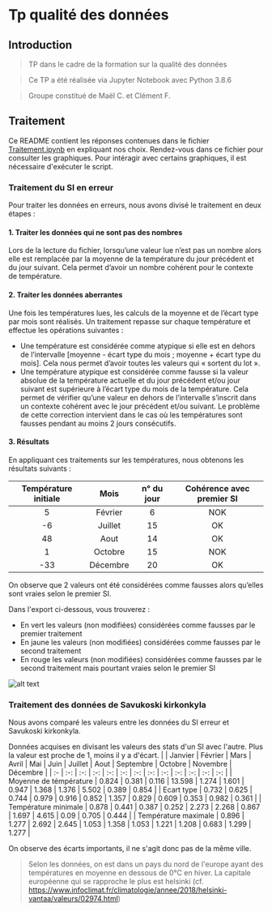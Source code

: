 # Tp qualité des données

## Introduction

> TP dans le cadre de la formation sur la qualité des données

> Ce TP a été réalisée via Jupyter Notebook avec Python 3.8.6

> Groupe constitué de Maël C. et Clément F.

## Traitement

Ce README contient les réponses contenues dans le fichier [Traitement.ipynb](https://github.com/Shyndard/tp-qualite-des-donnees/blob/master/Traitement.ipynb) en expliquant nos choix. Rendez-vous dans ce fichier pour consulter les graphiques. Pour intéragir avec certains graphiques, il est nécessaire d'exécuter le script.

### Traitement du SI en erreur

Pour traiter les données en erreurs, nous avons divisé le traitement en deux étapes :

#### 1. Traiter les données qui ne sont pas des nombres

Lors de la lecture du fichier, lorsqu’une valeur lue n’est pas un nombre alors elle est remplacée par la moyenne de la température du jour précédent et du jour suivant. Cela permet d’avoir un nombre cohérent pour le contexte de température.

#### 2. Traiter les données aberrantes

Une fois les températures lues, les calculs de la moyenne et de l’écart type par mois sont réalisés.
Un traitement repasse sur chaque température et effectue les opérations suivantes :
-  Une température est considérée comme atypique si elle est en dehors de l’intervalle [moyenne - écart type du mois ; moyenne + écart type du mois]. Cela nous permet d’avoir toutes les valeurs qui « sortent du lot ».
- Une température atypique est considérée comme fausse si la valeur absolue de la température actuelle et du jour précédent et/ou jour suivant est supérieure à l’écart type du mois de la température. Cela permet de vérifier qu’une valeur en dehors de l’intervalle s’inscrit dans un contexte cohérent avec le jour précédent et/ou suivant. Le problème de cette correction intervient dans le cas où les températures sont fausses pendant au moins 2 jours consécutifs.

#### 3. Résultats

En appliquant ces traitements sur les températures, nous obtenons les résultats suivants :

| Température initiale | Mois | n° du jour | Cohérence avec premier SI |
| :-----------: |:----:|:----:| :-----------------------------------------:|
| 5 | Février | 6 | NOK |
| -6 | Juillet | 15 | OK |
| 48 | Aout | 14 | OK |
| 1 | Octobre | 15 | NOK |
| -33 | Décembre | 20 | OK |

On observe que 2 valeurs ont été considérées comme fausses alors qu’elles sont vraies selon le premier SI.

Dans l'export ci-dessous, vous trouverez :
- En vert les valeurs (non modifiées) considérées comme fausses par le premier traitement
- En jaune les valeurs (non modifiées) considérées comme fausses par le second traitement
- En rouge les valeurs (non modifiées) considérées comme fausses par le second traitement mais pourtant vraies selon le premier SI

![alt text](https://zupimages.net/up/21/04/5003.png)

### Traitement des données de Savukoski kirkonkyla

Nous avons comparé les valeurs entre les données du SI erreur et Savukoski kirkonkyla. 

Données acquises en divisant les valeurs des stats d'un SI avec l'autre. Plus la valeur est proche de 1, moins il y a d'écart.
|  | Janvier | Février | Mars | Avril | Mai | Juin | Juillet | Aout | Septembre | Octobre | Novembre | Décembre | 
| :- | :-: | :-: | :-: | :-: | :-: | :-: | :-: | :-: | :-: | :-: | :-: | :-: |
| Moyenne de témpérature | 0.824 | 0.381 | 0.116 | 13.598 | 1.274 | 1.601 | 0.947 | 1.368 | 1.376 | 5.502 | 0.389 | 0.854 |
| Ecart type | 0.732 | 0.625 | 0.744 | 0.979 | 0.916 | 0.852 | 1.357 | 0.829 | 0.609 | 0.353 | 0.982 | 0.361 |
| Température minimale | 0.878 | 0.441 | 0.387 | 0.252 | 2.273 | 2.268 | 0.867 | 1.697 | 4.615 | 0.09 | 0.705 | 0.444 |
| Température maximale | 0.896 | 1.277 | 2.692 | 2.645 | 1.053 | 1.358 | 1.053 | 1.221 | 1.208 | 0.683 | 1.299 | 1.277 |

On observe des écarts importants, il ne s'agit donc pas de la même ville.

> Selon les données, on est dans un pays du nord de l'europe ayant des températures en moyenne en dessous de 0°C en hiver. La capitale européenne qui se rapproche le plus est helsinki (cf. https://www.infoclimat.fr/climatologie/annee/2018/helsinki-vantaa/valeurs/02974.html)